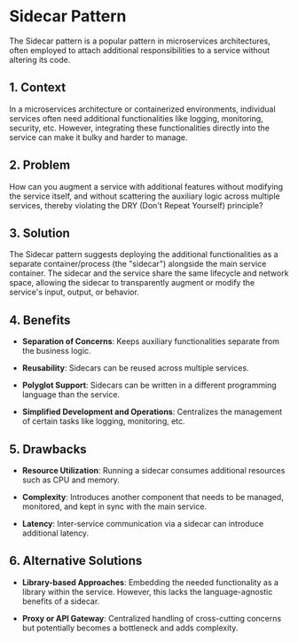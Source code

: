 # Sidecar Pattern

The Sidecar pattern is a popular pattern in microservices architectures, often employed to attach additional responsibilities to a service without altering its code.


## 1. Context

In a microservices architecture or containerized environments, individual services often need additional functionalities like logging, monitoring, security, etc. However, integrating these functionalities directly into the service can make it bulky and harder to manage.


## 2. Problem

How can you augment a service with additional features without modifying the service itself, and without scattering the auxiliary logic across multiple services, thereby violating the DRY (Don't Repeat Yourself) principle?


## 3. Solution

The Sidecar pattern suggests deploying the additional functionalities as a separate container/process (the "sidecar") alongside the main service container. The sidecar and the service share the same lifecycle and network space, allowing the sidecar to transparently augment or modify the service's input, output, or behavior.


## 4. Benefits

- **Separation of Concerns**: Keeps auxiliary functionalities separate from the business logic.

- **Reusability**: Sidecars can be reused across multiple services.

- **Polyglot Support**: Sidecars can be written in a different programming language than the service.

- **Simplified Development and Operations**: Centralizes the management of certain tasks like logging, monitoring, etc.


## 5. Drawbacks

- **Resource Utilization**: Running a sidecar consumes additional resources such as CPU and memory.

- **Complexity**: Introduces another component that needs to be managed, monitored, and kept in sync with the main service.

- **Latency**: Inter-service communication via a sidecar can introduce additional latency.


## 6. Alternative Solutions

- **Library-based Approaches**: Embedding the needed functionality as a library within the service. However, this lacks the language-agnostic benefits of a sidecar.

- **Proxy or API Gateway**: Centralized handling of cross-cutting concerns but potentially becomes a bottleneck and adds complexity.
